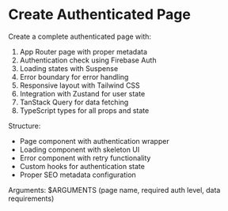 # Create Authenticated Page

Create a complete authenticated page with:

1. App Router page with proper metadata
2. Authentication check using Firebase Auth
3. Loading states with Suspense
4. Error boundary for error handling
5. Responsive layout with Tailwind CSS
6. Integration with Zustand for user state
7. TanStack Query for data fetching
8. TypeScript types for all props and state

Structure:
- Page component with authentication wrapper
- Loading component with skeleton UI
- Error component with retry functionality
- Custom hooks for authentication state
- Proper SEO metadata configuration

Arguments: $ARGUMENTS (page name, required auth level, data requirements)